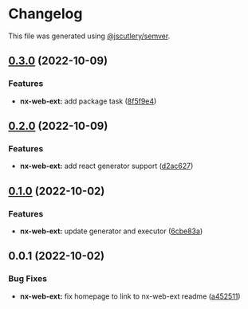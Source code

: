 # Changelog

This file was generated using [@jscutlery/semver](https://github.com/jscutlery/semver).

## [0.3.0](https://github.com/spaceribs/spaceribs/compare/nx-web-ext-0.2.0...nx-web-ext-0.3.0) (2022-10-09)


### Features

* **nx-web-ext:** add package task ([8f5f9e4](https://github.com/spaceribs/spaceribs/commit/8f5f9e41e89ee6ea4da42306e2c3cfe03519d560))

## [0.2.0](https://github.com/spaceribs/spaceribs/compare/nx-web-ext-0.1.0...nx-web-ext-0.2.0) (2022-10-09)


### Features

* **nx-web-ext:** add react generator support ([d2ac627](https://github.com/spaceribs/spaceribs/commit/d2ac627ce1161b2c791010153f153bde019b8ff5))

## [0.1.0](https://github.com/spaceribs/spaceribs/compare/nx-web-ext-0.0.1...nx-web-ext-0.1.0) (2022-10-02)


### Features

* **nx-web-ext:** update generator and executor ([6cbe83a](https://github.com/spaceribs/spaceribs/commit/6cbe83a4d01526346bd192195cac2721d1865bb2))

## 0.0.1 (2022-10-02)


### Bug Fixes

* **nx-web-ext:** fix homepage to link to nx-web-ext readme ([a452511](https://github.com/spaceribs/spaceribs/commit/a452511ae25758c23496a9a048614a76592d098d))
